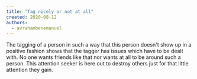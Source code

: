```yaml
---
title: "Tag nicely or not at all"
created: 2020-08-12
authors: 
  - avrahambenemanuel
---
```


The tagging of a person in such a way that this person doesn't show up in a positive fashion shows that the tagger has issues which have to be dealt with. No one wants friends like that nor wants at all to be around such a person. This attention seeker is here out to destroy others just for that little attention they gain.
